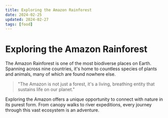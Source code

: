 ```yaml
---
title: Exploring the Amazon Rainforest
date: 2024-02-25
updated: 2024-02-27
tags: [food]
---
```


# Exploring the Amazon Rainforest

The Amazon Rainforest is one of the most biodiverse places on Earth. Spanning across nine countries, it's home to countless species of plants and animals, many of which are found nowhere else.

> "The Amazon is not just a forest, it's a living, breathing entity that sustains life on our planet."

Exploring the Amazon offers a unique opportunity to connect with nature in its purest form. From canopy walks to river expeditions, every journey through this vast ecosystem is an adventure. 